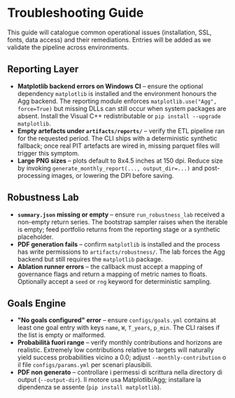 # Troubleshooting Guide

This guide will catalogue common operational issues (installation, SSL, fonts, data access) and their remediations. Entries will be added as we validate the pipeline across environments.

## Reporting Layer
- **Matplotlib backend errors on Windows CI** – ensure the optional dependency
  `matplotlib` is installed and the environment honours the Agg backend. The
  reporting module enforces `matplotlib.use("Agg", force=True)` but missing DLLs
  can still occur when system packages are absent. Install the Visual C++
  redistributable or `pip install --upgrade matplotlib`.
- **Empty artefacts under `artifacts/reports/`** – verify the ETL pipeline ran
  for the requested period. The CLI ships with a deterministic synthetic fallback;
  once real PIT artefacts are wired in, missing parquet files will trigger this
  symptom.
- **Large PNG sizes** – plots default to 8x4.5 inches at 150 dpi. Reduce size by
  invoking `generate_monthly_report(..., output_dir=...)` and post-processing
  images, or lowering the DPI before saving.

## Robustness Lab
- **`summary.json` missing or empty** – ensure `run_robustness_lab` received a non-empty
  return series. The bootstrap sampler raises when the iterable is empty; feed
  portfolio returns from the reporting stage or a synthetic placeholder.
- **PDF generation fails** – confirm `matplotlib` is installed and the process
  has write permissions to `artifacts/robustness/`. The lab forces the Agg
  backend but still requires the `matplotlib` package.
- **Ablation runner errors** – the callback must accept a mapping of governance
  flags and return a mapping of metric names to floats. Optionally accept a
  `seed` or `rng` keyword for deterministic sampling.

## Goals Engine
- **"No goals configured" error** – ensure `configs/goals.yml` contains at least
  one goal entry with keys `name`, `W`, `T_years`, `p_min`. The CLI raises if the
  list is empty or malformed.
- **Probabilità fuori range** – verify monthly contributions and horizons are
  realistic. Extremely low contributions relative to targets will naturally
  yield success probabilities vicino a 0.0; adjust `--monthly-contribution` o il
  file `configs/params.yml` per scenari plausibili.
- **PDF non generato** – controllare i permessi di scrittura nella directory
  di output (`--output-dir`). Il motore usa Matplotlib/Agg; installare la
  dipendenza se assente (`pip install matplotlib`).
